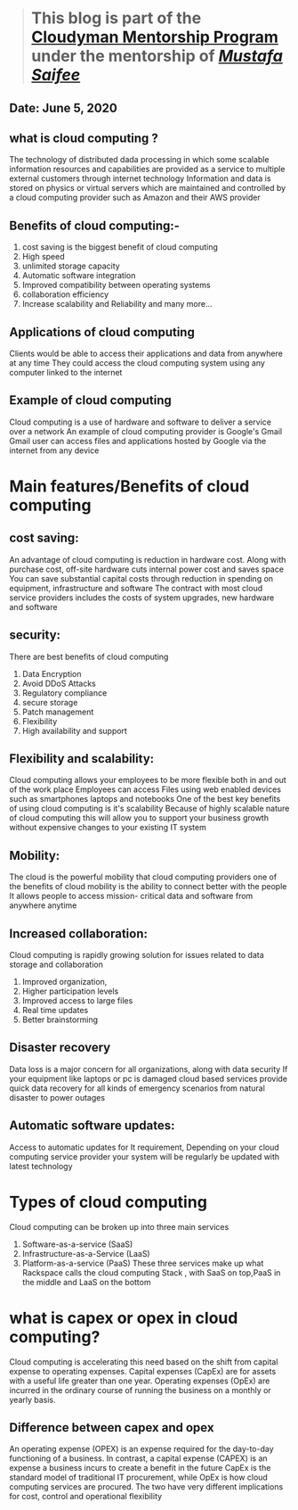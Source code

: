 > # This blog is part of the **[Cloudyman Mentorship Program](https://t.co/78sRvCvYiO?amp=1)** under the mentorship of *[Mustafa Saifee](https://www.linkedin.com/in/saifeemustafaq/)*

## Date: June 5, 2020

## what is cloud computing ?
  The technology of distributed dada processing  in which some scalable information resources and capabilities are provided as a service to multiple external  customers through internet  technology 
  Information and data  is stored  on physics or virtual  servers which are maintained and controlled by a cloud computing provider such as Amazon and their AWS provider 

## Benefits of cloud computing:-
  1. cost saving is the biggest  benefit of cloud computing 
  2. High speed 
  3. unlimited storage capacity 
  4. Automatic software integration
  5. Improved  compatibility between operating systems 
  6. collaboration  efficiency 
  7. Increase  scalability  and Reliability and many more...
  
## Applications of cloud computing 
  Clients would be able to access their applications and data from anywhere at any time They could access the cloud computing system using any computer linked to the internet 

## Example of cloud computing 
   Cloud computing  is a use of hardware and software to deliver a service over a network 
   An example of cloud computing provider is Google's Gmail Gmail user can access files and applications hosted by Google via the internet from any device 

# Main features/Benefits  of cloud computing 
 
## cost saving:
   An advantage of cloud computing is reduction in hardware cost. Along with purchase cost, off-site  hardware cuts internal power cost and saves space 
   You can save  substantial capital costs through reduction in spending on equipment, infrastructure and software 
   The contract with most cloud service providers includes the costs of system upgrades, new hardware and software 

## security:
   There are  best benefits of cloud computing 
   1. Data Encryption
   2. Avoid DDoS Attacks
   3. Regulatory compliance 
   4. secure storage 
   5. Patch management 
   6. Flexibility 
   7. High availability and support 

## Flexibility and scalability:
   Cloud computing allows your employees  to be more flexible  both in and out of the work place Employees  can access Files using web enabled devices such as smartphones  laptops and notebooks 
   One of the best key benefits of using cloud computing is it's scalability Because of highly scalable nature of cloud computing this will allow you to support your business growth without expensive changes to your existing IT system 

## Mobility:
   The cloud  is the powerful mobility that cloud computing providers one of the benefits of cloud mobility is the ability to connect  better with the people It allows people to access mission- critical data  and software from anywhere anytime 

## Increased collaboration:
   Cloud computing is rapidly growing solution for issues related to data storage and collaboration 
   1. Improved organization,
   2. Higher participation levels 
   3. Improved access to large files 
   4. Real time updates 
   5. Better brainstorming 

## Disaster recovery 
   Data loss is a major concern for all organizations, along with data security If your  equipment like laptops or pc is damaged cloud based services provide quick data recovery for all kinds of emergency scenarios from natural disaster to power outages

## Automatic software updates:
   Access to automatic updates for It requirement, Depending on your cloud  computing service provider your system will be regularly be updated with latest technology 

# Types of cloud computing 
  Cloud computing  can be broken up into three main services 
  1. Software-as-a-service (SaaS)
  2. Infrastructure-as-a-Service (LaaS)
  3. Platform-as-a-service (PaaS)
  These three services make up what Rackspace calls the cloud computing Stack , with SaaS on top,PaaS in the middle and LaaS on the bottom 

# what is capex or opex in cloud computing?
  Cloud computing is accelerating this need based on the shift from capital expense to operating expenses. Capital expenses (CapEx) are for assets with a useful life greater than one year. Operating expenses (OpEx) are incurred in the ordinary course of running the business on a monthly or yearly basis.

## Difference between capex and opex
   An operating expense (OPEX) is an expense required for the day-to-day functioning of a business. In contrast, a capital expense (CAPEX) is an expense a business incurs to create a benefit in the future CapEx is the standard model of traditional IT procurement, while OpEx is how cloud computing services are procured. The two have very different implications for cost, control and operational flexibility
   

